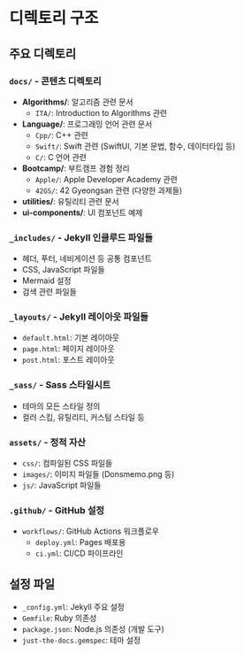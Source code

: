# 디렉토리 구조

## 주요 디렉토리

### `docs/` - 콘텐츠 디렉토리
- **Algorithms/**: 알고리즘 관련 문서
  - `ITA/`: Introduction to Algorithms 관련
- **Language/**: 프로그래밍 언어 관련 문서
  - `Cpp/`: C++ 관련
  - `Swift/`: Swift 관련 (SwiftUI, 기본 문법, 함수, 데이터타입 등)
  - `C/`: C 언어 관련
- **Bootcamp/**: 부트캠프 경험 정리
  - `Apple/`: Apple Developer Academy 관련
  - `42GS/`: 42 Gyeongsan 관련 (다양한 과제들)
- **utilities/**: 유틸리티 관련 문서
- **ui-components/**: UI 컴포넌트 예제

### `_includes/` - Jekyll 인클루드 파일들
- 헤더, 푸터, 네비게이션 등 공통 컴포넌트
- CSS, JavaScript 파일들
- Mermaid 설정
- 검색 관련 파일들

### `_layouts/` - Jekyll 레이아웃 파일들
- `default.html`: 기본 레이아웃
- `page.html`: 페이지 레이아웃
- `post.html`: 포스트 레이아웃

### `_sass/` - Sass 스타일시트
- 테마의 모든 스타일 정의
- 컬러 스킴, 유틸리티, 커스텀 스타일 등

### `assets/` - 정적 자산
- `css/`: 컴파일된 CSS 파일들
- `images/`: 이미지 파일들 (Donsmemo.png 등)
- `js/`: JavaScript 파일들

### `.github/` - GitHub 설정
- `workflows/`: GitHub Actions 워크플로우
  - `deploy.yml`: Pages 배포용
  - `ci.yml`: CI/CD 파이프라인

## 설정 파일
- `_config.yml`: Jekyll 주요 설정
- `Gemfile`: Ruby 의존성
- `package.json`: Node.js 의존성 (개발 도구)
- `just-the-docs.gemspec`: 테마 설정